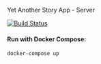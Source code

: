 Yet Another Story App - Server 

[![Build Status](https://travis-ci.com/ysrbdlgn/yasa-server.svg?token=Ngs4TKaRceA2Dt5tw6fj&branch=development)](https://travis-ci.com/ysrbdlgn/yasa-server)

#### Run with Docker Compose:

`docker-compose up`